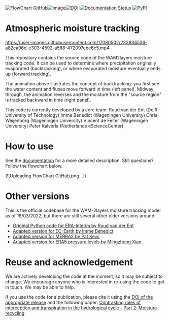 ![FlowChart GitHub](https://github.com/WAM2layers/WAM2layers/assets/123247866/f5cbcf8f-a45f-4e73-b304-00956b4e2ee5)![image](https://github.com/WAM2layers/WAM2layers/assets/123247866/7e9daa2a-3197-4be0-8d53-e57d48081938)[![DOI](https://zenodo.org/badge/471007521.svg)](https://zenodo.org/badge/latestdoi/471007521)
[![Documentation Status](https://readthedocs.org/projects/wam2layers/badge/?version=latest)](https://wam2layers.readthedocs.io/en/latest/?badge=latest)
[![PyPI](https://img.shields.io/pypi/v/wam2layers)](https://pypi.org/project/wam2layers/)

# Atmospheric moisture tracking

https://user-images.githubusercontent.com/17080502/233834536-a82ca96d-e303-4592-a588-472097ebe6c5.mp4

This repository contains the source code of the WAM2layers moisture tracking
code. It can be used to determine where
precipitation originally evaporated (backtracking), or where evaporated moisture
eventually ends up (forward tracking). 

The animation above illustrates the concept of backtracking: you first see the water 
content and fluxes move forward in time (left panel). Midway through, the animation 
reverses and the moisture from the "source region" is tracked backward in time (right panel).


This code is currently developed by a core team:
Ruud van der Ent (Delft University of Technology)
Imme Benedict (Wageningen University)
Chris Weijenborg (Wageningen University)
Vincent de Feiter (Wageningen University)
Peter Kalverla (Netherlands eScienceCenter)

# How to use
See the [documentation](http://wam2layers.rtfd.io/) for a more detailed description. Still questions? Follow the flowchart below.

(![Uploading FlowChart GitHub.png…])


# Other versions

This is the official codebase for the WAM-2layers moisture tracking model as of
18/03/2022, but there are still several other older versions around:

- [Original Python code for ERA-Interim by Ruud van der Ent](https://github.com/ruudvdent/WAM2layersPython)
- [Adapted version for EC-Earth by Imme Benedict](https://github.com/Imme1992/moisture_tracking_mississippi)
- [Adapted version for MERRA2 by Pat Keys](https://github.com/pkeys/WAM2layersPythonMerra2)
- [Adapted version for ERA5 pressure levels by Mingzhong Xiao](https://zenodo.org/record/4796962#.Y25d1-TMIVA)

# Reuse and acknowledgement

We are actively developing the code at the moment, so it may be subject to
change. We encourage anyone who is interested in re-using the code to get in
touch. We may be able to help.

If you use the code for a publication, please cite it using the [DOI of the
appropriate release](https://doi.org/10.5281/zenodo.7010594) and the
following paper: 
[Contrasting roles of interception and transpiration in the
hydrological cycle - Part 2: Moisture
recycling](https://doi.org/10.5194/esd-5-471-2014)

